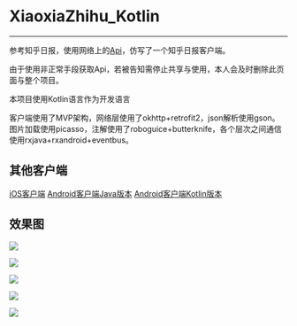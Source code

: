 # XiaoxiaZhihu_Kotlin

---

参考知乎日报，使用网络上的[Api](https://github.com/izzyleung/ZhihuDailyPurify/wiki/%E7%9F%A5%E4%B9%8E%E6%97%A5%E6%8A%A5-API-%E5%88%86%E6%9E%90)，仿写了一个知乎日报客户端。

由于使用非正常手段获取Api，若被告知需停止共享与使用，本人会及时删除此页面与整个项目。

本项目使用Kotlin语言作为开发语言

客户端使用了MVP架构，网络层使用了okhttp+retrofit2，json解析使用gson。
图片加载使用picasso，注解使用了roboguice+butterknife，各个层次之间通信使用rxjava+rxandroid+eventbus。

## 其他客户端

[iOS客户端](https://github.com/LiushuiXiaoxia/XiaoxiaZhihu_iOS)
[Android客户端Java版本](https://github.com/LiushuiXiaoxia/XiaoxiaZhihu)
[Android客户端Kotlin版本](https://github.com/LiushuiXiaoxia/XiaoxiaZhihu_iOS)

## 效果图

![](doc/1.png)

![](doc/2.png)

![](doc/3.png)

![](doc/4.png)

![](doc/5.png)